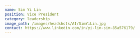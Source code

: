 ```yaml
---
name: Sim Yi Lin
position: Vice President
category: leadership
image_path: /images/headshots/AI/SimYiLin.jpg
contact: https://www.linkedin.com/in/yi-lin-sim-85a576179/
---
```

